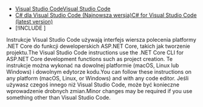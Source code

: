 * [<span data-ttu-id="cd933-101">Visual Studio Code</span><span class="sxs-lookup"><span data-stu-id="cd933-101">Visual Studio Code</span></span>](https://code.visualstudio.com/download)
* [<span data-ttu-id="cd933-102">C# dla Visual Studio Code (Najnowsza wersja)</span><span class="sxs-lookup"><span data-stu-id="cd933-102">C# for Visual Studio Code (latest version)</span></span>](https://marketplace.visualstudio.com/items?itemName=ms-dotnettools.csharp)
* [!INCLUDE [](~/includes/3.0-SDK.md)]

<span data-ttu-id="cd933-103">Instrukcje Visual Studio Code używają interfejs wiersza polecenia platformy .NET Core do funkcji deweloperskich ASP.NET Core, takich jak tworzenie projektu.</span><span class="sxs-lookup"><span data-stu-id="cd933-103">The Visual Studio Code instructions use the .NET Core CLI for ASP.NET Core development functions such as project creation.</span></span> <span data-ttu-id="cd933-104">Te instrukcje można wykonać na dowolnej platformie (macOS, Linux lub Windows) i dowolnym edytorze kodu.</span><span class="sxs-lookup"><span data-stu-id="cd933-104">You can follow these instructions on any platform (macOS, Linux, or Windows) and with any code editor.</span></span> <span data-ttu-id="cd933-105">Jeśli używasz czegoś innego niż Visual Studio Code, może być konieczne wprowadzenie drobnych zmian.</span><span class="sxs-lookup"><span data-stu-id="cd933-105">Minor changes may be required if you use something other than Visual Studio Code.</span></span>
